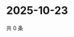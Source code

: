 # 2025-10-23

共 0 条

<!-- BEGIN ZHIHUVIDEO -->
<!-- 最后更新时间 Thu Oct 23 2025 07:09:53 GMT+0800 (China Standard Time) -->

<!-- END ZHIHUVIDEO -->
